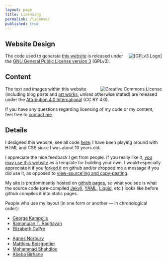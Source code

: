 ```yaml
---
layout: page
title: Licensing
permalink: /license/
published: true
---
```


<h2>Website Design</h2>

<a href="//www.gnu.org/licenses/gpl-3.0.en.html"><img class="imgright" src="//www.gnu.org/graphics/gplv3-127x51.png" alt=" [GPLv3 Logo] " style="float: right; padding-left: 1em;"></a>

The code used to generate [this website](//github.com/oliviaguest/oliviaguest.github.io) is released under the <a href="//www.gnu.org/licenses/gpl-3.0.en.html">GNU General Public License version 3</a> (GPLv3).


<h2>Content</h2>

<a rel="license" href="http://creativecommons.org/licenses/by/4.0/"><img alt="Creative Commons License" style="float: right; padding-left: 1em;" src="https://i.creativecommons.org/l/by/4.0/88x31.png" /></a>

The text and images within this website (including blog posts and [art works](//art.oliviaguest.com), *unless* otherwise stated) are released under the <a href="http://creativecommons.org/licenses/by/4.0/">Attribution 4.0 International</a> (CC BY 4.0).

If you have any questions regarding licensing of my code or my content, feel free to <a href="mailto:contact@oliviaguest.com?Subject=Licensing" target="_top">contact me</a>.

<h2>Details</h2>


I designed this website, see all code [here](//github.com/oliviaguest/oliviaguest.github.io). I have been playing around with HTML and CSS since I was about 10 years old.

I appreciate the nice feedback I get from people. If you really like it, [you may use this website](https://github.com/oliviaguest/oliviaguest.github.io/blob/master/LICENSE) as a template for building your own. I would especially appreciate it if you [forked it](//github.com/oliviaguest/oliviaguest.github.io) on github and/or dropped me a message if you did use it, as opposed to [view-source'ing and copy-pasting](https://twitter.com/o_guest/status/696758773235458048).

My site is predominantly hosted on <a href="//pages.github.com/">github pages</a>, so what you see is what the source code (pre-compiled [Jekyll](//jekyllrb.com/), [YAML](//yaml.org/), [Liquid](//github.com/Shopify/liquid/wiki), etc.) looks like before github compiles it into static pages.

People who use my layout (in one form or another — in chronological order):

<!--+ [Mojtaba Khodadadi](//users.ictp.it/~mkhodada/) -->
+ [George Kampolis](//www.gkampolis.com)
+ [Ramanujan T. Raghavan](http://rtraghavan.com/)
+ [Elizabeth DuPre](//elizabeth-dupre.com/)
<!--+ [Raffaello Seri](//rseri.me/) -->
+ [Agnes Norbury](//agnesnorbury.github.io)
+ [Matthieu Boisgontier](//matthieuboisgontier.com)
+ [Mohammad Shahdloo](//shahdloo.bilkent.edu.tr/)
+ [Abeba Birhane](//abebabirhane.github.io/)
